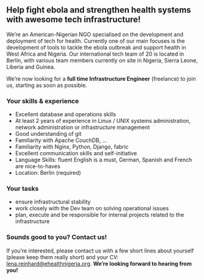 ## Help fight ebola and strengthen health systems with awesome tech infrastructure!

We’re an American-Nigerian NGO specialised on the development and deployment of tech for health. Currently one of our main focuses is the development of tools to tackle the ebola outbreak and support health in West Africa and Nigeria. Our international tech team of 20 is located in Berlin, with various team members currently on site in Nigeria, Sierra Leone, Liberia and Guinea.

We’re now looking for a __full time Infrastructure Engineer__ (freelance) to join us, starting as soon as possible.

### Your skills & experience

- Excellent database and operations skills
- At least 2 years of experience in Linux / UNIX systems administration, network administration or infrastructure management
- Good understanding of git
- Familiarity with Apache CouchDB, …
- Familiarity with Nginx, Python, Django, fabric 
- Excellent communication skills and self-initiative
- Language Skills: fluent English is a must, German, Spanish and French are nice-to-haves
- Location: Berlin (required)

### Your tasks

- ensure infrastructural stability
- work closely with the Dev team on solving operational issues
- plan, execute and be responsible for internal projects related to the infrastructure

### Sounds good to you? Contact us!

If you’re interested, please contact us with a few short lines about yourself (please keep them really short) and your CV: lena.reinhard@ehealthnigeria.org. __We’re looking forward to hearing from you!__
